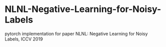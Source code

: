 # NLNL-Negative-Learning-for-Noisy-Labels

pytorch implementation for paper NLNL: Negative Learning for Noisy Labels, ICCV 2019
